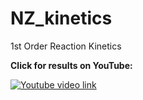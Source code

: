 # NZ_kinetics
1st Order Reaction Kinetics

**Click for results on YouTube:**

[![Youtube video link](https://youtu.be/205v0R6GPCY/0.jpg)](https://youtu.be/205v0R6GPCY)


